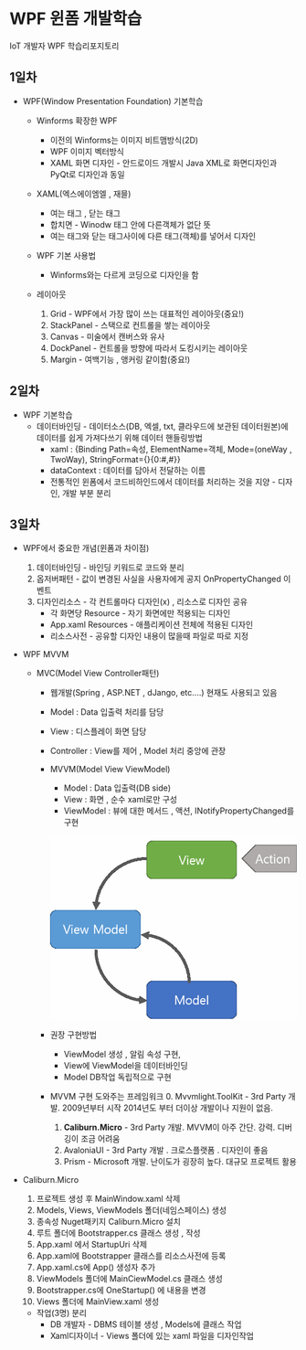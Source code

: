 # WPF 윈폼 개발학습
IoT 개발자 WPF 학습리포지토리 

## 1일차
- WPF(Window Presentation Foundation) 기본학습
    - Winforms 확장한 WPF 
        - 이전의 Winforms는 이미지 비트맴방식(2D)
        - WPF 이미지 벡터방식
        - XAML 화면 디자인 - 안드로이드 개발시 Java XML로 화면디자인과 PyQt로 디자인과 동일

    - XAML(엑스에이엠엘 , 재믈)
        - 여는 태그 <Window>, 닫는 태그 </Window>
        - 합치면 <Window /> - Winodw 태그 안에 다른객체가 없단 뜻
        - 여는 태그와 닫는 태그사이에 다른 태그(객체)를 넣어서 디자인
        

    - WPF 기본 사용법
        - Winforms와는 다르게 코딩으로 디자인을 함 


    - 레이아웃 
        1. Grid - WPF에서 가장 많이 쓰는 대표적인 레이아웃(중요!)
        2. StackPanel - 스택으로 컨트롤을 쌓는 레이아웃
        3. Canvas - 미술에서 캔버스와 유사
        4. DockPanel - 컨트롤을 방향에 따라서 도킹시키는 레이아웃
        5. Margin - 여백기능 , 앵커링 같이함(중요!)


## 2일차 
- WPF 기본학습
    - 데이터바인딩 - 데이터소스(DB, 엑셀, txt, 클라우드에 보관된 데이터원본)에 데이터를 쉽게 가져다쓰기 위해 데이터 핸들링방법
        - xaml : {Binding Path=속성, ElementName=객체, Mode=(oneWay , TwoWay), StringFormat={}{0:#,#}}
        - dataContext : 데이터를 담아서 전달하는 이름 
        - 전통적인 윈폼에서 코드비하인드에서 데이터를 처리하는 것을 지양 - 디자인, 개발 부분 분리

## 3일차
- WPF에서 중요한 개념(윈폼과 차이점)
    1. 데이터바인딩 - 바인딩 키워드로 코드와 분리
    2. 옵저버패턴 - 값이 변경된 사실을 사용자에게 공지 OnPropertyChanged 이벤트
    3. 디자인리소스 - 각 컨트롤마다 디자인(x) , 리소스로 디자인 공유
        - 각 화면당 Resource - 자기 화면에만 적용되는 디자인
        - App.xaml Resources - 애플리케이션 전체에 적용된 디자인
        - 리소스사전 - 공유할 디자인 내용이 많을때 파일로 따로 지정

- WPF MVVM
    - MVC(Model View Controller패턴)
        - 웹개발(Spring , ASP.NET , dJango, etc....) 현재도 사용되고 있음
        - Model : Data 입출력 처리를 담당
        - View : 디스플레이 화면 담당
        - Controller : View를 제어 , Model 처리 중앙에 관장

        - MVVM(Model View ViewModel)
            - Model : Data 입출력(DB side)
            - View : 화면 , 순수 xaml로만 구성
            - ViewModel : 뷰에 대한 메서드 , 액션, INotifyPropertyChanged를 구현 

            ![MVVM패턴](https://raw.githubusercontent.com/leekminxx/basic-wpf-2024/main/wpf001.png)
        
        - 권장 구현방법
            - ViewModel 생성 , 알림 속성 구현,
            - View에 ViewModel을 데이터바인딩
            - Model DB작업 독립적으로 구현 

        - MVVM 구현 도와주는 프레임워크 
            0. Mvvmlight.ToolKit - 3rd Party 개발. 2009년부터 시작 2014년도 부터 더이상 개발이나 지원이 없음.
            1. **Caliburn.Micro** - 3rd Party 개발. MVVM이 아주 간단. 강력. 디버깅이 조금 어려움
            2. AvaloniaUI - 3rd Party 개발 . 크로스플랫폼 . 디자인이 좋음
            3. Prism - Microsoft 개발. 난이도가 굉장히 높다. 대규모 프로젝트 활용

- Caliburn.Micro
    1. 프로젝트 생성 후  MainWindow.xaml 삭제
    2. Models, Views, ViewModels 폴더(네임스페이스) 생성
    3. 종속성 Nuget패키지 Caliburn.Micro 설치
    4. 루트 폴더에 Bootstrapper.cs 클래스 생성 , 작성
    5. App.xaml 에서 StartupUri 삭제
    6. App.xaml에 Bootstrapper 클래스를 리소스사전에 등록
    7. App.xaml.cs에 App() 생성자 추가
    8. ViewModels 폴더에 MainCiewModel.cs 클래스 생성 
    9. Bootstrapper.cs에 OneStartup() 에 내용을 변경
    10. Views 폴더에 MainView.xaml 생성

    - 작업(3명) 분리
        - DB 개발자 - DBMS 테이블 생성 , Models에 클래스 작업
        - Xaml디자이너 - Views 폴더에 있는 xaml 파일을 디자인작업 